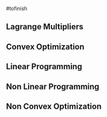 #tofinish 

## Lagrange Multipliers

## Convex Optimization
## Linear Programming

## Non Linear Programming

## Non Convex Optimization
